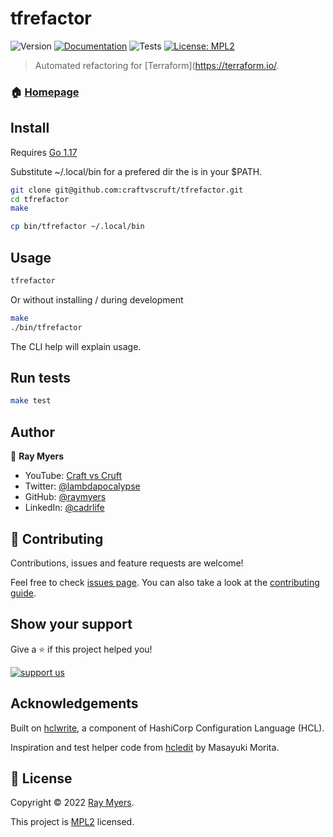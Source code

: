 # tfrefactor
![Version](https://img.shields.io/badge/version-0.0.1-blue.svg?cacheSeconds=2592000)
[![Documentation](https://img.shields.io/badge/documentation-yes-brightgreen.svg)](https://github.com/craftvscruft/tfrefactor/blob/main/docs/cli/tfrefactor.md)
![Tests](https://github.com/craftvscruft/tfrefactor/actions/workflows/test.yml/badge.svg?branch=main)
[![License: MPL2](https://img.shields.io/github/license/raymyers/tfrefactor)](https://github.com/craftvscruft/tfrefactor/blob/main/LICENSE)

> Automated refactoring for [Terraform](https://terraform.io/.

### 🏠 [Homepage](https://github.com/craftvscruft/tfrefactor)

## Install

Requires [Go 1.17](https://go.dev/doc/install)

Substitute ~/.local/bin for a prefered dir the is in your $PATH.

```sh
git clone git@github.com:craftvscruft/tfrefactor.git
cd tfrefactor
make

cp bin/tfrefactor ~/.local/bin
```

## Usage

```sh
tfrefactor
```

Or without installing / during development
```sh
make
./bin/tfrefactor
```

The CLI help will explain usage.

## Run tests

```sh
make test
```

## Author

👤 **Ray Myers**

* YouTube: [Craft vs Cruft](https://www.youtube.com/channel/UC4nEbAo5xFsOZDk2v0RIGHA)
* Twitter: [@lambdapocalypse](https://twitter.com/lambdapocalypse)
* GitHub: [@raymyers](https://github.com/raymyers)
* LinkedIn: [@cadrlife](https://linkedin.com/in/cadrlife)

## 🤝 Contributing

Contributions, issues and feature requests are welcome!

Feel free to check [issues page](https://github.com/craftvscruft/tfrefactor/issues). You can also take a look at the [contributing guide](https://github.com/craftvscruft/tfrefactor/blob/main/CONTRIBUTING.md).

## Show your support

Give a ⭐️ if this project helped you!

[![support us](https://img.shields.io/badge/become-a%20patreon%20us-orange.svg?cacheSeconds=2592000)](https://www.patreon.com/craftvscruft)

## Acknowledgements

Built on [hclwrite](https://github.com/hashicorp/hcl), a component of HashiCorp Configuration Language (HCL).

Inspiration and test helper code from [hcledit](https://github.com/minamijoyo/hcledit) by Masayuki Morita.

## 📝 License

Copyright © 2022 [Ray Myers](https://github.com/raymyers).

This project is [MPL2](https://github.com/craftvscruft/tfrefactor/blob/main/LICENSE) licensed.
